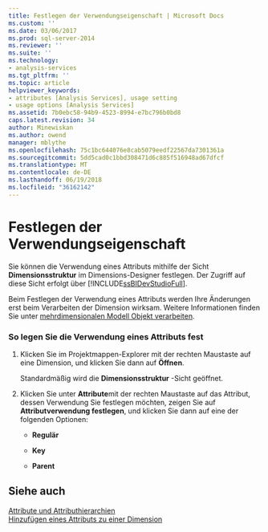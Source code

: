```yaml
---
title: Festlegen der Verwendungseigenschaft | Microsoft Docs
ms.custom: ''
ms.date: 03/06/2017
ms.prod: sql-server-2014
ms.reviewer: ''
ms.suite: ''
ms.technology:
- analysis-services
ms.tgt_pltfrm: ''
ms.topic: article
helpviewer_keywords:
- attributes [Analysis Services], usage setting
- usage options [Analysis Services]
ms.assetid: 7b0ebc58-94b9-4523-8994-e7bc796b0bd8
caps.latest.revision: 34
author: Minewiskan
ms.author: owend
manager: mblythe
ms.openlocfilehash: 75c1bc644076e8cab5079eedf22567da7301361a
ms.sourcegitcommit: 5dd5cad0c1bbd308471d6c885f516948ad67dfcf
ms.translationtype: MT
ms.contentlocale: de-DE
ms.lasthandoff: 06/19/2018
ms.locfileid: "36162142"
---
```

# <a name="set-usage-property"></a>Festlegen der Verwendungseigenschaft
  Sie können die Verwendung eines Attributs mithilfe der Sicht **Dimensionsstruktur** im Dimensions-Designer festlegen. Der Zugriff auf diese Sicht erfolgt über [!INCLUDE[ssBIDevStudioFull](../../includes/ssbidevstudiofull-md.md)].  
  
 Beim Festlegen der Verwendung eines Attributs werden Ihre Änderungen erst beim Verarbeiten der Dimension wirksam. Weitere Informationen finden Sie unter [mehrdimensionalen Modell Objekt verarbeiten](processing-a-multidimensional-model-analysis-services.md).  
  
### <a name="to-set-usage-for-an-attribute"></a>So legen Sie die Verwendung eines Attributs fest  
  
1.  Klicken Sie im Projektmappen-Explorer mit der rechten Maustaste auf eine Dimension, und klicken Sie dann auf **Öffnen**.  
  
     Standardmäßig wird die **Dimensionsstruktur** -Sicht geöffnet.  
  
2.  Klicken Sie unter **Attribute**mit der rechten Maustaste auf das Attribut, dessen Verwendung Sie festlegen möchten, zeigen Sie auf **Attributverwendung festlegen**, und klicken Sie dann auf eine der folgenden Optionen:  
  
    -   **Regulär**  
  
    -   **Key**  
  
    -   **Parent**  
  
## <a name="see-also"></a>Siehe auch  
 [Attribute und Attributhierarchien](../multidimensional-models-olap-logical-dimension-objects/attributes-and-attribute-hierarchies.md)   
 [Hinzufügen eines Attributs zu einer Dimension](attribute-properties-add-an-attribute-to-a-dimension.md)  
  
  